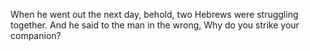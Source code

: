 When he went out the next day, behold, two Hebrews were struggling together. And he said to the man in the wrong, Why do you strike your companion?
